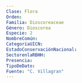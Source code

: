 ```yaml
---
Clase: Flora
Orden: 
Familia: Dioscoreaceae
Género: Dioscorea
Especie: 2
NombreComún: 
CategoríaUICN: 
EstadoConservaciónNacional: 
SectorenlaRBHH: 
Presencia: 
TipoDeDato: 
Fuente: "C. Villagran"
---
```

